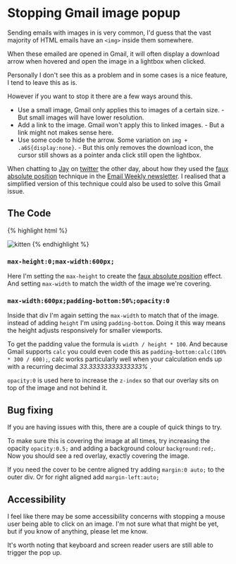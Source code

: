 # Stopping Gmail image popup

Sending emails with images in is very common, I'd guess that the vast majority of HTML emails have an `<img>` inside them somewhere.

When these emailed are opened in Gmail, it will often display a download arrow when hovered and open the image in a lightbox when clicked.

Personally I don't see this as a problem and in some cases is a nice feature, I tend to leave this as is.

However if you want to stop it there are a few ways around this.  
* Use a small image, Gmail only applies this to images of a certain size. - But small images will have lower resolution.
* Add a link to the image.  Gmail won't apply this to linked images. - But a link might not makes sense here.
* Use some code to hide the arrow. Some variation on `img + .a6S{display:none}`. - But this only removes the download icon, the cursor still shows as a pointer anda click still open the lightbox.

When chatting to [Jay](https://twitter.com/emailjay_) on [twitter](https://twitter.com/M_J_Robbins/status/1276554228710989825) the other day, about how they used the [faux absolute position](../email-enhancements/faux-absolute-position) technique in the [Email Weekly newsletter](http://emailweekly.co/). I realised that a simplified version of this  technique could also be used to solve this Gmail issue.

## The Code
{% highlight html %}
<div style="max-height:0;max-width:600px;">
  <div style="max-width:600px;padding-bottom:50%;opacity:0"></div>
</div>
<img src="https://placekitten.com/600/300" alt="kitten" style="max-width:100%;">
{% endhighlight %}

### `max-height:0;max-width:600px;`
Here I'm setting the `max-height` to create the [faux absolute position](../email-enhancements/faux-absolute-position) effect. And setting `max-width` to match the width of the image we're covering.

### `max-width:600px;padding-bottom:50%;opacity:0`
Inside that div I'm again setting the `max-width` to match that of the image.  instead of adding `height` I'm using `padding-bottom`.  Doing it this way means the height adjusts responsively for smaller viewports.  

To get the padding value the formula is `width / height * 100`.  And because Gmail supports `calc` you could even code this as `padding-bottom:calc(100% * 300 / 600);`, calc works particularly well when your calculation ends up with a recurring decimal _33.33333333333333%_ .

`opacity:0` is used here to increase the `z-index` so that our overlay sits on top of the image and not behind it.


## Bug fixing
If you are having issues with this, there are a couple of quick things to try.

To make sure this is covering the image at all times, try increasing the opacity `opacity:0.5;` and adding a background colour `background:red;`. Now you should see a red overlay, exactly covering the image.

If you need the cover to be centre aligned try adding `margin:0 auto;` to the outer div.  Or for right aligned add `margin-left:auto;`


## Accessibility

I feel like there may be some accessibility concerns with stopping a mouse user being able to click on an image.   I'm not sure what that might be yet, but if you know of anything, please let me know.

It's worth noting that keyboard and screen reader users are still able to trigger the pop up.

